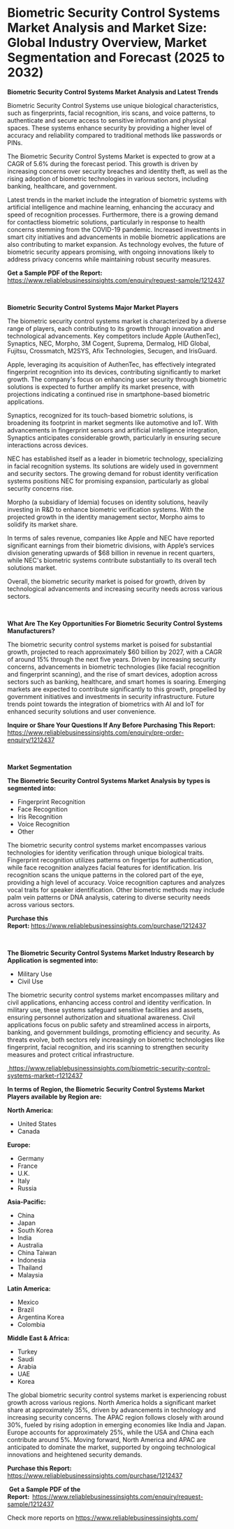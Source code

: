 <p><h1>Biometric Security Control Systems Market Analysis and Market Size: Global Industry Overview, Market Segmentation and Forecast (2025 to 2032)</h1></p><p><strong>Biometric Security Control Systems Market Analysis and Latest Trends</strong></p>
<p><p>Biometric Security Control Systems use unique biological characteristics, such as fingerprints, facial recognition, iris scans, and voice patterns, to authenticate and secure access to sensitive information and physical spaces. These systems enhance security by providing a higher level of accuracy and reliability compared to traditional methods like passwords or PINs.</p><p>The Biometric Security Control Systems Market is expected to grow at a CAGR of 5.6% during the forecast period. This growth is driven by increasing concerns over security breaches and identity theft, as well as the rising adoption of biometric technologies in various sectors, including banking, healthcare, and government. </p><p>Latest trends in the market include the integration of biometric systems with artificial intelligence and machine learning, enhancing the accuracy and speed of recognition processes. Furthermore, there is a growing demand for contactless biometric solutions, particularly in response to health concerns stemming from the COVID-19 pandemic. Increased investments in smart city initiatives and advancements in mobile biometric applications are also contributing to market expansion. As technology evolves, the future of biometric security appears promising, with ongoing innovations likely to address privacy concerns while maintaining robust security measures.</p></p>
<p><strong>Get a Sample PDF of the Report:&nbsp;</strong> <a href="https://www.reliablebusinessinsights.com/enquiry/request-sample/1212437?utm_campaign=3080&utm_medium=2&utm_source=Github&utm_content=ia&utm_term=24032025&utm_id=biometric-security-control-systems">https://www.reliablebusinessinsights.com/enquiry/request-sample/1212437</a></p>
<p>&nbsp;</p>
<p><strong>Biometric Security Control Systems Major Market Players</strong></p>
<p><p>The biometric security control systems market is characterized by a diverse range of players, each contributing to its growth through innovation and technological advancements. Key competitors include Apple (AuthenTec), Synaptics, NEC, Morpho, 3M Cogent, Suprema, Dermalog, HID Global, Fujitsu, Crossmatch, M2SYS, Afix Technologies, Secugen, and IrisGuard.</p><p>Apple, leveraging its acquisition of AuthenTec, has effectively integrated fingerprint recognition into its devices, contributing significantly to market growth. The company's focus on enhancing user security through biometric solutions is expected to further amplify its market presence, with projections indicating a continued rise in smartphone-based biometric applications.</p><p>Synaptics, recognized for its touch-based biometric solutions, is broadening its footprint in market segments like automotive and IoT. With advancements in fingerprint sensors and artificial intelligence integration, Synaptics anticipates considerable growth, particularly in ensuring secure interactions across devices.</p><p>NEC has established itself as a leader in biometric technology, specializing in facial recognition systems. Its solutions are widely used in government and security sectors. The growing demand for robust identity verification systems positions NEC for promising expansion, particularly as global security concerns rise.</p><p>Morpho (a subsidiary of Idemia) focuses on identity solutions, heavily investing in R&D to enhance biometric verification systems. With the projected growth in the identity management sector, Morpho aims to solidify its market share.</p><p>In terms of sales revenue, companies like Apple and NEC have reported significant earnings from their biometric divisions, with Apple’s services division generating upwards of $68 billion in revenue in recent quarters, while NEC's biometric systems contribute substantially to its overall tech solutions market.</p><p>Overall, the biometric security market is poised for growth, driven by technological advancements and increasing security needs across various sectors.</p></p>
<p>&nbsp;</p>
<p><strong>What Are The Key Opportunities For Biometric Security Control Systems Manufacturers?</strong></p>
<p><p>The biometric security control systems market is poised for substantial growth, projected to reach approximately $60 billion by 2027, with a CAGR of around 15% through the next five years. Driven by increasing security concerns, advancements in biometric technologies (like facial recognition and fingerprint scanning), and the rise of smart devices, adoption across sectors such as banking, healthcare, and smart homes is soaring. Emerging markets are expected to contribute significantly to this growth, propelled by government initiatives and investments in security infrastructure. Future trends point towards the integration of biometrics with AI and IoT for enhanced security solutions and user convenience.</p></p>
<p><strong>Inquire or Share Your Questions If Any Before Purchasing This Report:</strong> <a href="https://www.reliablebusinessinsights.com/enquiry/pre-order-enquiry/1212437?utm_campaign=3080&utm_medium=2&utm_source=Github&utm_content=ia&utm_term=24032025&utm_id=biometric-security-control-systems">https://www.reliablebusinessinsights.com/enquiry/pre-order-enquiry/1212437</a></p>
<p>&nbsp;</p>
<p><strong>Market Segmentation</strong></p>
<p><strong>The Biometric Security Control Systems Market Analysis by types is segmented into:</strong></p>
<p><ul><li>Fingerprint Recognition</li><li>Face Recognition</li><li>Iris Recognition</li><li>Voice Recognition</li><li>Other</li></ul></p>
<p><p>The biometric security control systems market encompasses various technologies for identity verification through unique biological traits. Fingerprint recognition utilizes patterns on fingertips for authentication, while face recognition analyzes facial features for identification. Iris recognition scans the unique patterns in the colored part of the eye, providing a high level of accuracy. Voice recognition captures and analyzes vocal traits for speaker identification. Other biometric methods may include palm vein patterns or DNA analysis, catering to diverse security needs across various sectors.</p></p>
<p><strong>Purchase this Report:&nbsp;</strong><a href="https://www.reliablebusinessinsights.com/purchase/1212437?utm_campaign=3080&utm_medium=2&utm_source=Github&utm_content=ia&utm_term=24032025&utm_id=biometric-security-control-systems">https://www.reliablebusinessinsights.com/purchase/1212437</a></p>
<p>&nbsp;</p>
<p><strong>The Biometric Security Control Systems Market Industry Research by Application is segmented into:</strong></p>
<p><ul><li>Military Use</li><li>Civil Use</li></ul></p>
<p><p>The biometric security control systems market encompasses military and civil applications, enhancing access control and identity verification. In military use, these systems safeguard sensitive facilities and assets, ensuring personnel authorization and situational awareness. Civil applications focus on public safety and streamlined access in airports, banking, and government buildings, promoting efficiency and security. As threats evolve, both sectors rely increasingly on biometric technologies like fingerprint, facial recognition, and iris scanning to strengthen security measures and protect critical infrastructure.</p></p>
<p><a href="https://www.reliablebusinessinsights.com/biometric-security-control-systems-market-r1212437?utm_campaign=3080&utm_medium=2&utm_source=Github&utm_content=ia&utm_term=24032025&utm_id=biometric-security-control-systems">&nbsp;https://www.reliablebusinessinsights.com/biometric-security-control-systems-market-r1212437</a></p>
<p><strong>In terms of Region, the Biometric Security Control Systems Market Players available by Region are:</strong></p>
<p>
    <p> <strong> North America: </strong>
        <ul>
            <li>United States</li>
            <li>Canada</li>
        </ul>
        </p> 
    <p> <strong> Europe: </strong>
        <ul>
            <li>Germany</li>
            <li>France</li>
            <li>U.K.</li>
            <li>Italy</li>
            <li>Russia</li>
        </ul>
        </p> 
    <p> <strong> Asia-Pacific: </strong>
        <ul>
            <li>China</li>
            <li>Japan</li>
            <li>South Korea</li>
            <li>India</li>
            <li>Australia</li>
            <li>China Taiwan</li>
            <li>Indonesia</li>
            <li>Thailand</li>
            <li>Malaysia</li>
        </ul>
        </p> 
    <p> <strong> Latin America: </strong>
        <ul>
            <li>Mexico</li>
            <li>Brazil</li>
            <li>Argentina Korea</li>
            <li>Colombia</li>
        </ul>
        </p> 
    <p> <strong> Middle East & Africa: </strong>
        <ul>
            <li>Turkey</li>
            <li>Saudi</li>
            <li>Arabia</li>
            <li>UAE</li>
            <li>Korea</li>
        </ul>
    </p>
    </p>
<p><p>The global biometric security control systems market is experiencing robust growth across various regions. North America holds a significant market share at approximately 35%, driven by advancements in technology and increasing security concerns. The APAC region follows closely with around 30%, fueled by rising adoption in emerging economies like India and Japan. Europe accounts for approximately 25%, while the USA and China each contribute around 5%. Moving forward, North America and APAC are anticipated to dominate the market, supported by ongoing technological innovations and heightened security demands.</p></p>
<p><strong>Purchase this Report: </strong><a href="https://www.reliablebusinessinsights.com/purchase/1212437?utm_campaign=3080&utm_medium=2&utm_source=Github&utm_content=ia&utm_term=24032025&utm_id=biometric-security-control-systems">https://www.reliablebusinessinsights.com/purchase/1212437</a></p>
<p>&nbsp;<strong>Get a Sample PDF of the Report:&nbsp;&nbsp;</strong><a href="https://www.reliablebusinessinsights.com/enquiry/request-sample/1212437?utm_campaign=3080&utm_medium=2&utm_source=Github&utm_content=ia&utm_term=24032025&utm_id=biometric-security-control-systems">https://www.reliablebusinessinsights.com/enquiry/request-sample/1212437</a></p>
<p><strong></strong></p>
<p>Check more reports on <a href="https://www.reliablebusinessinsights.com/?utm_campaign=3080&utm_medium=2&utm_source=Github&utm_content=ia&utm_term=24032025&utm_id=biometric-security-control-systems">https://www.reliablebusinessinsights.com/</a></p>